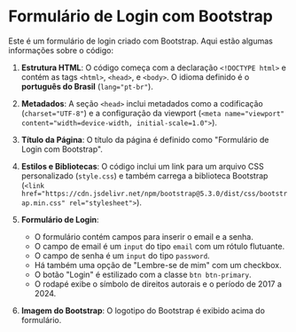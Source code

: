 # Formulário de Login com Bootstrap

Este é um formulário de login criado com Bootstrap. Aqui estão algumas informações sobre o código:

1. **Estrutura HTML**: O código começa com a declaração `<!DOCTYPE html>` e contém as tags `<html>`, `<head>`, e `<body>`. O idioma definido é o **português do Brasil** (`lang="pt-br"`).

2. **Metadados**: A seção `<head>` inclui metadados como a codificação (`charset="UTF-8"`) e a configuração da viewport (`<meta name="viewport" content="width=device-width, initial-scale=1.0">`).

3. **Título da Página**: O título da página é definido como "Formulário de Login com Bootstrap".

4. **Estilos e Bibliotecas**: O código inclui um link para um arquivo CSS personalizado (`style.css`) e também carrega a biblioteca Bootstrap (`<link href="https://cdn.jsdelivr.net/npm/bootstrap@5.3.0/dist/css/bootstrap.min.css" rel="stylesheet">`).

5. **Formulário de Login**:
    - O formulário contém campos para inserir o email e a senha.
    - O campo de email é um `input` do tipo `email` com um rótulo flutuante.
    - O campo de senha é um `input` do tipo `password`.
    - Há também uma opção de "Lembre-se de mim" com um checkbox.
    - O botão "Login" é estilizado com a classe `btn btn-primary`.
    - O rodapé exibe o símbolo de direitos autorais e o período de 2017 a 2024.

6. **Imagem do Bootstrap**: O logotipo do Bootstrap é exibido acima do formulário.

